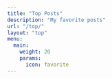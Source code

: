 ```yaml
---
title: "Top Posts"
description: "My favorite posts"
url: "/top/"
layout: "top"
menu:
  main:
    weight: 20
    params:
      icon: favorite
---
```

